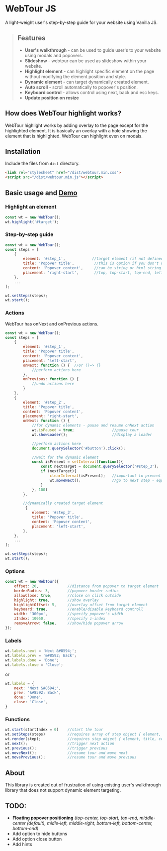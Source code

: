 # WebTour JS

A light-weight user's step-by-step guide for your website using Vanilla JS. 

> ## Features
>
> - **User's walkthrough** - can be used to guide user's to your website using modals and popovers.
> - **Slideshow** - webtour can be used as slideshow within your website.
> - **Highlight element** - can highlight specific element on the page without modifying the element position and style.
> - **Dynamic element** - can target dynamically created element.
> - **Auto scroll** - scroll automatically to popover's position.
> - **Keyboard control** - allows control using next, back and esc keys.
> - **Update position on resize**

## How does WebTour highlight works?

WebTour highlight works by adding overlay to the page except for the highlighted element. It is basically an overlay with a hole showing the element that is highlighted. WebTour can highlight even on modals.

## Installation

Include the files from `dist` directory.
```html
<link rel="stylesheet" href="/dist/webtour.min.css">
<script src="/dist/webtour.min.js"></script>
```

## Basic usage and [Demo](https://votch18.github.io/webtour.js/)

### Highlight an element

```javascript
const wt = new WebTour();
wt.highlight('#target');
```

### Step-by-step guide

```javascript
const wt = new WebTour();
const steps = [
    {
        element: '#step_1',            //target element (if not defined then the popover will act like a modal at the center of the screen)
        title: 'Popover title',         //this is option if you don't want to add title
        content: 'Popover content',     //can be string or html string
        placement: 'right-start',       //top, top-start, top-end, left, left-start, left-end, right, right-start, right-end, bottom, bottom-start, bottom-end
    },
    ...
];

wt.setSteps(steps);
wt.start();
```

### Actions

WebTour has onNext and onPrevious actions.

```javascript
const wt = new WebTour();
const steps = [
    {
        element: '#step_1',           
        title: 'Popover title',        
        content: 'Popover content',     
        placement: 'left-start',     
        onNext: function () {  //or ()=> {}
            //perform actions here
        },
        onPrevious: function () {
            //undo actions here
        }
    },    
    {
        element: '#step_2',           
        title: 'Popover title',        
        content: 'Popover content',     
        placement: 'right-start',     
        onNext: function () { 
            //for dynamic elements - pause and resume onNext action
            wt.isPaused = true;                 //pause tour
            wt.showLoader();                    //display a loader

            //perform actions here
            document.querySelector('#button').click();

            //wait for the dynamic element 
            const isPresent = setInterval(function(){
                const nextTarget = document.querySelector('#step_3');
                if (nextTarget){
                    clearInterval(isPresent);   //important to prevent your tour to not iterate until end
                    wt.moveNext();              //go to next step - equivalent to  wt.isPuased = false; wt.next();
                }
            }, 100)
        },

        //dynamically created target element
         {
            element: '#step_3',           
            title: 'Popover title',        
            content: 'Popover content',     
            placement: 'left-start',    
        },
    },
    ...
];

wt.setSteps(steps);
wt.start();
```

### Options

```javascript
const wt = new WebTour({
    offset: 20,             //distance from popover to target element
    borderRadius: 3,        //popover border radius
    allowClose: true,       //close on click outside
    highlight: true,        //show overlay
    highlightOffset: 5,     //overlay offset from target element
    keyboard: true,         //enable/disable keyboard controll
    width: '300px',         //specify popover's width
    zIndex: 10050,          //specify z-index 
    removeArrow: false,     //show/hide popover arrow
});
```

### Labels

```javascript
wt.labels.next = 'Next &#8594;';
wt.labels.prev = '&#8592; Back';
wt.labels.done = 'Done';
wt.labels.close = 'Close';
```
or
```javascript
wt.labels = {
    next: 'Next &#8594;',
    prev: '&#8592; Back',
    done: 'Done',
    close: 'Close',
}
```

### Functions

```javascript
wt.start(startIndex = 0)    //start the tour
wt.setSteps(steps)          //requires array of step object { element, title, content, placement } - provide one option
wt.render(step);            //requires step object { element, title, content, placement } - provide one option
wt.next();                  //trigger next action
wt.previous();              //trigger previous
wt.moveNext();              //resume tour and move next
wt.movePrevious();          //resume tour and move previous
```

## About

This library is created out of frustration of using existing user's walkthrough library that does not support dynamic element targeting. 

## TODO:

- **Floating popover positioning** *(top-center, top-start, top-end, middle-center (default), midle-left, middle-right, bottom-left, bottom-center, bottom-end)*
- Add option to hide buttons
- Add option close button
- Add hints









